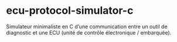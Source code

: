 # ecu-protocol-simulator-c
Simulateur minimaliste en C d’une communication entre un outil de diagnostic et une ECU (unité de contrôle électronique / embarquée). 
